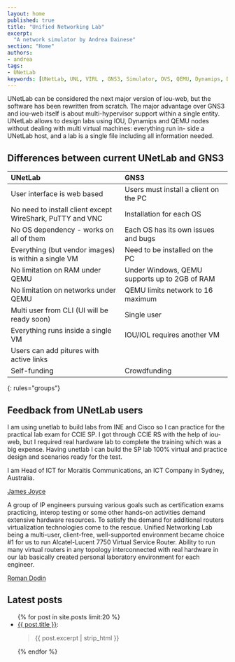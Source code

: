 ```yaml
---
layout: home
published: true
title: "Unified Networking Lab"
excerpt:
  "A network simulator by Andrea Dainese"
section: "Home"
authors:
- andrea
tags:
- UNetLab
keywords: [UNetLab, UNL, VIRL , GNS3, Simulator, OVS, QEMU, Dynamips, Dynagen, IOU, IOL]
---
```

UNetLab can be considered the next major version of iou-web, but the software has been rewritten from scratch. The major advantage over GNS3 and iou-web itself is about multi-hypervisor support within a single entity. UNetLab allows to design labs using IOU, Dynamips and QEMU nodes without dealing with multi virtual machines: everything run in-
side a UNetLab host, and a lab is a single file including all information needed.

## Differences between current UNetLab and GNS3

| UNetLab | GNS3 |
|:--|:--|
| User interface is web based | Users must install a client on the PC |
| No need to install client except WireShark, PuTTY and VNC | Installation for each OS |
| No OS dependency - works on all of them | Each OS has its own issues and bugs |
| Everything (but vendor images) is within a single VM | Need to be installed on the PC |
| No limitation on RAM under QEMU | Under Windows, QEMU supports up to 2GB of RAM |
| No limitation on networks under QEMU | QEMU limits network to 16 maximum |
| Multi user from CLI (UI will be ready soon) | Single user |
| Everything runs inside a single VM | IOU/IOL requires another VM |
| Users can add pitures with active links | |
| Self-funding | Crowdfunding |
{: rules="groups"}

## Feedback from UNetLab users

I am using unetlab to build labs from INE and Cisco so I can practice for the practical lab exam for CCIE SP. I got through CCIE RS with the help of iou-web, but I required real hardware lab to complete the training which was a big expense. Having unetlab I can build the SP lab 100% virtual and practice design and scenarios ready for the test.
 
I am Head of ICT for Moraitis Communications, an ICT Company in Sydney, Australia.

[James Joyce](https://au.linkedin.com/in/jamesjoyceccie "James Joyce")

A group of IP engineers pursuing various goals such as certification exams practicing, interop testing or some other hands-on activities demand extensive hardware resources. To satisfy the demand for additional routers virtualization technologies come to the rescue.
Unified Networking Lab being a multi-user, client-free, well-supported environment became choice #1 for us to run Alcatel-Lucent 7750 Virtual Service Router. Ability to run many virtual routers in any topology interconnected with real hardware in our lab basically created personal laboratory environment for each engineer.

[Roman Dodin](https://www.linkedin.com/profile/view?id=ADEAAA59MOcBnb_Vs-tacchYLzw0K_9rMd0wDug&authType=NAME_SEARCH&authToken=OUAM&locale=en_US&srchid=94330281445846073754&srchindex=1&srchtotal=1&trk=vsrp_people_res_name&trkInfo=VSRPsearchId%3A94330281445846073754%2CVSRPtargetId%3A243085543%2CVSRPcmpt%3Aprimary%2CVSRPnm%3Atrue%2CauthType%3ANAME_SEARCH "Roman Dodin")

## Latest posts

<ul>
{% for post in site.posts limit:20 %}
	<li><a href="{{ post.url }}" title="{{ post.title }}">{{ post.title }}</a>:<br/><blockquote>{{ post.excerpt | strip_html }}</blockquote></li>
{% endfor %}
</ul>
